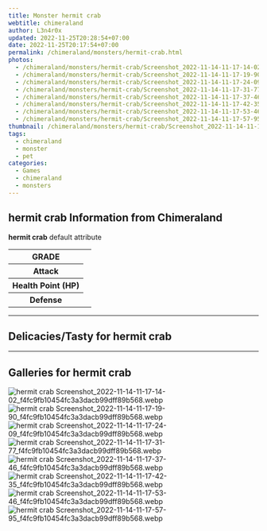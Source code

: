 ```yaml
---
title: Monster hermit crab
webtitle: chimeraland
author: L3n4r0x
updated: 2022-11-25T20:28:54+07:00
date: 2022-11-25T20:17:54+07:00
permalink: /chimeraland/monsters/hermit-crab.html
photos:
  - /chimeraland/monsters/hermit-crab/Screenshot_2022-11-14-11-17-14-02_f4fc9fb10454fc3a3dacb99dff89b568.webp
  - /chimeraland/monsters/hermit-crab/Screenshot_2022-11-14-11-17-19-90_f4fc9fb10454fc3a3dacb99dff89b568.webp
  - /chimeraland/monsters/hermit-crab/Screenshot_2022-11-14-11-17-24-09_f4fc9fb10454fc3a3dacb99dff89b568.webp
  - /chimeraland/monsters/hermit-crab/Screenshot_2022-11-14-11-17-31-77_f4fc9fb10454fc3a3dacb99dff89b568.webp
  - /chimeraland/monsters/hermit-crab/Screenshot_2022-11-14-11-17-37-46_f4fc9fb10454fc3a3dacb99dff89b568.webp
  - /chimeraland/monsters/hermit-crab/Screenshot_2022-11-14-11-17-42-35_f4fc9fb10454fc3a3dacb99dff89b568.webp
  - /chimeraland/monsters/hermit-crab/Screenshot_2022-11-14-11-17-53-46_f4fc9fb10454fc3a3dacb99dff89b568.webp
  - /chimeraland/monsters/hermit-crab/Screenshot_2022-11-14-11-17-57-95_f4fc9fb10454fc3a3dacb99dff89b568.webp
thumbnail: /chimeraland/monsters/hermit-crab/Screenshot_2022-11-14-11-17-14-02_f4fc9fb10454fc3a3dacb99dff89b568.webp
tags:
  - chimeraland
  - monster
  - pet
categories:
  - Games
  - chimeraland
  - monsters
---
```


<section id="bootstrap-wrapper"><link rel="stylesheet" href="https://rawcdn.githack.com/dimaslanjaka/Web-Manajemen/870a349/css/bootstrap-5-3-0-alpha3-wrapper.css"/><h2 id="attribute">hermit crab Information from Chimeraland</h2><p><b>hermit crab</b> default attribute <table><tr><th>GRADE</th><td></td></tr><tr><th>Attack</th><td></td></tr><tr><th>Health Point (HP)</th><td></td></tr><tr><th>Defense</th><td></td></tr></table></p><hr/><h2 id="delicacies">Delicacies/Tasty for hermit crab</h2><div class="bg-dark text-light"></div><hr/><div id="gallery"><h2>Galleries for hermit crab</h2><div class="row"><div class="col-lg-6 col-12"><img src="/chimeraland/monsters/hermit-crab/Screenshot_2022-11-14-11-17-14-02_f4fc9fb10454fc3a3dacb99dff89b568.webp" alt="hermit crab Screenshot_2022-11-14-11-17-14-02_f4fc9fb10454fc3a3dacb99dff89b568.webp"/></div><div class="col-lg-6 col-12"><img src="/chimeraland/monsters/hermit-crab/Screenshot_2022-11-14-11-17-19-90_f4fc9fb10454fc3a3dacb99dff89b568.webp" alt="hermit crab Screenshot_2022-11-14-11-17-19-90_f4fc9fb10454fc3a3dacb99dff89b568.webp"/></div><div class="col-lg-6 col-12"><img src="/chimeraland/monsters/hermit-crab/Screenshot_2022-11-14-11-17-24-09_f4fc9fb10454fc3a3dacb99dff89b568.webp" alt="hermit crab Screenshot_2022-11-14-11-17-24-09_f4fc9fb10454fc3a3dacb99dff89b568.webp"/></div><div class="col-lg-6 col-12"><img src="/chimeraland/monsters/hermit-crab/Screenshot_2022-11-14-11-17-31-77_f4fc9fb10454fc3a3dacb99dff89b568.webp" alt="hermit crab Screenshot_2022-11-14-11-17-31-77_f4fc9fb10454fc3a3dacb99dff89b568.webp"/></div><div class="col-lg-6 col-12"><img src="/chimeraland/monsters/hermit-crab/Screenshot_2022-11-14-11-17-37-46_f4fc9fb10454fc3a3dacb99dff89b568.webp" alt="hermit crab Screenshot_2022-11-14-11-17-37-46_f4fc9fb10454fc3a3dacb99dff89b568.webp"/></div><div class="col-lg-6 col-12"><img src="/chimeraland/monsters/hermit-crab/Screenshot_2022-11-14-11-17-42-35_f4fc9fb10454fc3a3dacb99dff89b568.webp" alt="hermit crab Screenshot_2022-11-14-11-17-42-35_f4fc9fb10454fc3a3dacb99dff89b568.webp"/></div><div class="col-lg-6 col-12"><img src="/chimeraland/monsters/hermit-crab/Screenshot_2022-11-14-11-17-53-46_f4fc9fb10454fc3a3dacb99dff89b568.webp" alt="hermit crab Screenshot_2022-11-14-11-17-53-46_f4fc9fb10454fc3a3dacb99dff89b568.webp"/></div><div class="col-lg-6 col-12"><img src="/chimeraland/monsters/hermit-crab/Screenshot_2022-11-14-11-17-57-95_f4fc9fb10454fc3a3dacb99dff89b568.webp" alt="hermit crab Screenshot_2022-11-14-11-17-57-95_f4fc9fb10454fc3a3dacb99dff89b568.webp"/></div></div></div></section>